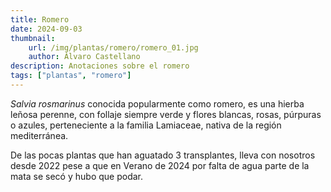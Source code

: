 ```yaml
---
title: Romero
date: 2024-09-03
thumbnail:
    url: /img/plantas/romero/romero_01.jpg
    author: Álvaro Castellano
description: Anotaciones sobre el romero
tags: ["plantas", "romero"]
---
```


*Salvia rosmarinus* conocida popularmente como romero, es una hierba leñosa perenne, con follaje siempre verde y flores blancas, rosas, púrpuras o azules, perteneciente a la familia Lamiaceae, nativa de la región mediterránea.

De las pocas plantas que han aguatado 3 transplantes, lleva con nosotros desde 2022 pese a que en Verano de 2024 por falta de agua parte de la mata se secó y hubo que podar. 

